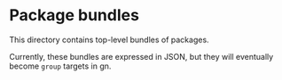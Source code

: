 # Package bundles

This directory contains top-level bundles of packages.

Currently, these bundles are expressed in JSON, but they will eventually become
`group` targets in gn.
